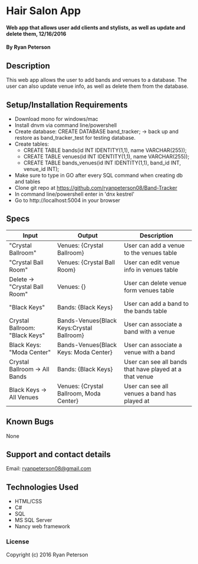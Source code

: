 # Hair Salon App

#### Web app that allows user add clients and stylists, as well as update and delete them, 12/16/2016

#### By Ryan Peterson

## Description

This web app allows the user to add bands and venues to a database.  The user can also update venue info, as well as delete them from the database.

## Setup/Installation Requirements

* Download mono for windows/mac
* Install dnvm via command line/powershell
* Create database: CREATE DATABASE band_tracker; -> back up and restore as band_tracker_test for testing database.
* Create tables:
  * CREATE TABLE bands(id INT IDENTITY(1,1), name VARCHAR(255));
  * CREATE TABLE venues(id INT IDENTITY(1,1), name VARCHAR(255));
  * CREATE TABLE bands_venues(id INT IDENTITY(1,1), band_id INT, venue_id INT);
* Make sure to type in GO after every SQL command when creating db and tables
* Clone git repo at https://github.com/ryanpeterson08/Band-Tracker
* In command line/powershell enter in 'dnx kestrel'
* Go to http://localhost:5004 in your browser


## Specs

| Input                          | Output                                    | Description                                             |
|--------------------------------|-------------------------------------------|---------------------------------------------------------|
| "Crystal Ballroom"             | Venues: {Crystal Ballroom}                | User can add a venue to the venues table                |
| "Crystal Ball Room"            | Venues: {Crystal Ball Room}               | User can edit venue info in venues table                |
| Delete ->  "Crystal Ball Room" | Venues: {}                                | User can delete venue form venues table                 |
| "Black Keys"                   | Bands: {Black Keys}                       | User can add a band to the bands table                  |
| Crystal Ballroom: "Black Keys" | Bands-Venues{Black Keys:Crystal Ballroom} | User can associate a band with a venue                  |
| Black Keys: "Moda Center"      | Bands-Venues{Black Keys: Moda Center}     | User can associate a venue with a band                  |
| Crystal Ballroom -> All Bands  | Bands: {Black Keys}                       | User can see all bands that have played at a that venue |
| Black Keys -> All Venues       | Venues: {Crystal Ballroom, Moda Center}   | User can see all venues a band has played at            |

## Known Bugs

None

## Support and contact details

Email: ryanpeterson08@gmail.com

## Technologies Used

* HTML/CSS
* C#
* SQL
* MS SQL Server
* Nancy web framework

### License

Copyright (c) 2016 Ryan Peterson
